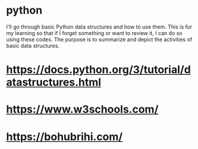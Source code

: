 # python
I'll go through basic Python data structures and how to use them. This is for my learning so that if I forget something or want to review it, I can do so using these codes. The purpose is to summarize and depict the activities of basic data structures. 

# https://docs.python.org/3/tutorial/datastructures.html
# https://www.w3schools.com/
# https://bohubrihi.com/
